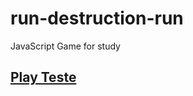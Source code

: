 # run-destruction-run
JavaScript Game for study

## [Play Teste](https://crissky.github.io/run-destruction-run/)
